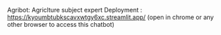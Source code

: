 Agribot: Agriclture subject expert
Deployment : https://kyoumbtubkscavxwtgy6xc.streamlit.app/ (open in chrome or any other browser to access this chatbot)
